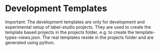 # Development Templates

Important:
The development templates are only for development and experimental setup of label-studio projects.
They are used to create the template based projects in the projects folder, e.g. to create the template-types-views.json.
The real templates reside in the projects folder and are generated using python.
